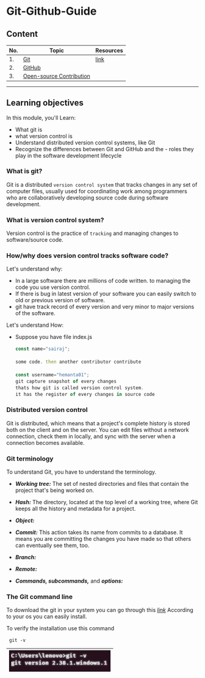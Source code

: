 # Git-Github-Guide
## Content
|No.| Topic| Resources|
|---|---|---|
|1.|[Git](#what-is-git)|[link](/src/git-cheat-sheet-education.pdf)|
|2.|[GitHub](#what-is-version-control-system)|
|3.|[Open-source Contribution ](#what-is-version-control-system)|

---

## Learning objectives
  In this module, you'll Learn:
- What git is
- what version control is
- Understand distributed version control systems, like Git
- Recognize the differences between Git and GitHub and the - roles they play in the software development lifecycle

### What is git?

Git is a distributed `version control system` that tracks changes in any set of computer files, usually used for coordinating work among programmers who are collaboratively developing source code during software development.

### What is version control system?

Version control is the practice of `tracking` and managing changes to software/source code.

### How/why does version control tracks software code?

Let's understand why:

- In a large software there are millions of code written. to managing the code you use version control.
- If there is bug in latest version of your software you can easily switch to old or previous version of software.
- git have track record of every version and very minor to major versions of the software.

Let's understand How:

- Suppose you have file index.js

  ```javascript
  const name="sairaj";

  some code. then another contributor contribute

  const username="hemanta01";
  git capture snapshot of every changes
  thats how git is called version control system.
  it has the register of every changes in source code
  ```
### Distributed version control
Git is distributed, which means that a project's complete history is stored both on the client and on the server. You can edit files without a network connection, check them in locally, and sync with the server when a connection becomes available.

### Git terminology
To understand Git, you have to understand the terminology.
- ***Working tree:*** The set of nested directories and files that contain the project that's being worked on.
- ***Hash:*** The directory, located at the top level of a working tree, where Git keeps all the history and metadata for a project.
- ***Object:***
- ***Commit:*** This action takes its name from commits to a database. It means you are committing the changes you have made so that others can eventually see them, too.


- ***Branch:***
- ***Remote:***
- ***Commands, subcommands,*** and ***options:***

### The Git command line
To download the git in your system you can go through this *[link](https://git-scm.com/downloads)* According to your os you can easily install.

To verify the installation use this command
```
 git -v
```
|![git -v](src/gitv.png)|
|---|